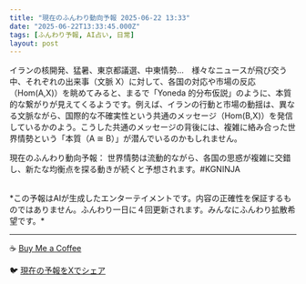 ```yaml
---
title: "現在のふんわり動向予報 2025-06-22 13:33"
date: "2025-06-22T13:33:45.000Z"
tags: [ふんわり予報, AI占い, 日常]
layout: post
---
```


イランの核開発、猛暑、東京都議選、中東情勢…　様々なニュースが飛び交う中、それぞれの出来事（文脈 X）に対して、各国の対応や市場の反応（Hom(A,X)）を眺めてみると、まるで「Yoneda 的分布仮説」のように、本質的な繋がりが見えてくるようです。例えば、イランの行動と市場の動揺は、異なる文脈ながら、国際的な不確実性という共通のメッセージ（Hom(B,X)）を発信しているかのよう。こうした共通のメッセージの背後には、複雑に絡み合った世界情勢という「本質（A ≅ B）」が潜んでいるのかもしれません。


現在のふんわり動向予報：
世界情勢は流動的ながら、各国の思惑が複雑に交錯し、新たな均衡点を探る動きが続くと予想されます。#KGNINJA

<br>
*この予報はAIが生成したエンターテイメントです。内容の正確性を保証するものではありません。ふんわり一日に４回更新されます。みんなにふんわり拡散希望です。*

---
☕️ [Buy Me a Coffee](https://www.buymeacoffee.com/kgninja)

🐦 [現在の予報をXでシェア](https://twitter.com/intent/tweet?text=%E7%8F%BE%E5%9C%A8%E3%81%AE%E3%81%B5%E3%82%93%E3%82%8F%E3%82%8A%E4%BA%88%E5%A0%B1%3A%20%E3%80%8C%E3%82%A4%E3%83%A9%E3%83%B3%E3%81%AE%E6%A0%B8%E9%96%8B%E7%99%BA%E3%80%81%E7%8C%9B%E6%9A%91%E3%80%81%E6%9D%B1%E4%BA%AC%E9%83%BD%E8%AD%B0%E9%81%B8%E3%80%81%E4%B8%AD%E6%9D%B1%E6%83%85%E5%8B%A2%E2%80%A6%E3%80%80%E6%A7%98%E3%80%85%E3%81%AA%E3%83%8B%E3%83%A5%E3%83%BC%E3%82%B9%E3%81%8C%E9%A3%9B%E3%81%B3%E4%BA%A4%E3%81%86%E4%B8%AD%E3%80%81%E3%81%9D%E3%82%8C%E3%81%9E%E3%82%8C%E3%81%AE%E5%87%BA%E6%9D%A5%E4%BA%8B%EF%BC%88%E6%96%87%E8%84%88%20X%EF%BC%89%E3%81%AB%E5%AF%BE%E3%81%97%E3%81%A6%E3%80%81%E5%90%84%E5%9B%BD%E3%81%AE%E5%AF%BE%E5%BF%9C%E3%82%84%E5%B8%82%E5%A0%B4%E3%81%AE%E5%8F%8D%E5%BF%9C%EF%BC%88Hom(A%2CX)%EF%BC%89%E3%82%92%E7%9C%BA%E3%82%81%E3%81%A6%E3%81%BF%E3%82%8B%E3%81%A8%E3%80%81%E3%81%BE%E3%82%8B%E3%81%A7%E3%80%8CYoneda%20%E7%9A%84...%E3%80%8D%23KGNINJA%20%E7%B6%9A%E3%81%8D%E3%81%AF%E3%83%96%E3%83%AD%E3%82%B0%E3%81%A7%EF%BC%81%F0%9F%91%87&url=https%3A%2F%2Fkg-ninja.github.io%2FFunwariyoso%2F)
